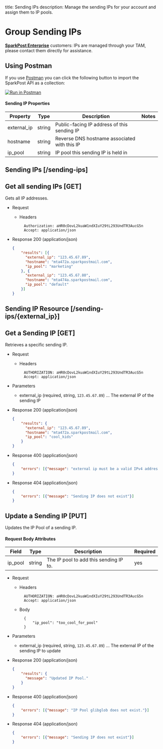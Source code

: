 title: Sending IPs
description: Manage the sending IPs for your account and assign them to IP pools.

# Group Sending IPs

<div class="alert alert-info"><strong><a href="https://www.sparkpost.com/enterprise-email/">SparkPost Enterprise</a></strong> customers: IPs are managed through your TAM, please contact them directly for assistance.</div>

## Using Postman

If you use [Postman](https://www.getpostman.com/) you can click the following button to import the SparkPost API as a collection:

[![Run in Postman](https://s3.amazonaws.com/postman-static/run-button.png)](https://www.getpostman.com/run-collection/81ee1dd2790d7952b76a)

#### Sending IP Properties

| Property   | Type    | Description | Notes |
|------------|---------|-------------|-------|
| external_ip | string | Public-facing IP address of this sending IP | |
| hostname | string | Reverse DNS hostname associated with this IP | |
| ip_pool | string | IP pool this sending IP is held in | |

## Sending IPs [/sending-ips]

## Get all sending IPs [GET]

Gets all IP addresses.

+ Request

    + Headers

            Authorization: aHR0cDovL2kuaW1ndXIuY29tL293UndTR3AucG5n
            Accept: application/json

+ Response 200 (application/json)

    ```json
    {
        "results": [{
          "external_ip": "123.45.67.89",
          "hostname": "mta472a.sparkpostmail.com",
          "ip_pool": "marketing"
        }, {
          "external_ip": "123.45.67.80",
          "hostname": "mta474a.sparkpostmail.com",
          "ip_pool": "default"
        }]
    }
    ```

## Sending IP Resource [/sending-ips/{external_ip}]

## Get a Sending IP [GET]

Retrieves a specific sending IP.

+ Request

    + Headers

            AUTHORIZATION: aHR0cDovL2kuaW1ndXIuY29tL293UndTR3AucG5n
            Accept: application/json

+ Parameters

  + external_ip (required, string, `123.45.67.89`) ... The external IP of the sending IP


+ Response 200 (application/json)

    ```json
    {
        "results": {
          "external_ip": "123.45.67.89",
          "hostname": "mta472a.sparkpostmail.com",
          "ip_pool": "cool_kids"
        }
    }

    ```

+ Response 400 (application/json)

    ```json
    {
        "errors": [{"message": "external ip must be a valid IPv4 address"}]
    }
    ```

+ Response 404 (application/json)

    ```json
    {
        "errors": [{"message": "Sending IP does not exist"}]
    }
    ```

## Update a Sending IP [PUT]

Updates the IP Pool of a sending IP.

#### Request Body Attributes

| Field          | Type           | Description                                | Required      |
|----------------|----------------|--------------------------------------------|---------------|
| ip_pool        | string         | The IP pool to add this sending IP to.     | yes           |


+ Request

    + Headers

            AUTHORIZATION: aHR0cDovL2kuaW1ndXIuY29tL293UndTR3AucG5n
            Accept: application/json

    + Body

            {
                "ip_pool": "too_cool_for_pool"
            }

+ Parameters

  + external_ip (required, string, `123.45.67.89`) ... The external IP of the sending IP to update


+ Response 200 (application/json)

    ```json
    {
        "results": {
          "message": "Updated IP Pool."
        }
    }
    ```

+ Response 400 (application/json)

    ```json
    {
        "errors": [{"message": "IP Pool glibglob does not exist."}]
    }
    ```

+ Response 404 (application/json)

    ```json
    {
        "errors": [{"message": "Sending IP does not exist"}]
    }
    ```
